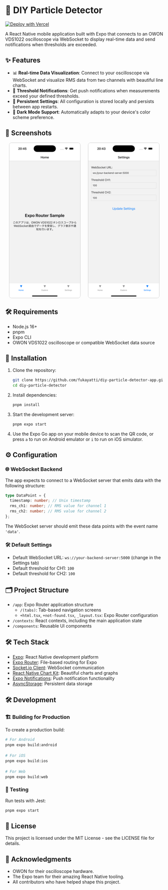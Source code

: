 # 🌌 DIY Particle Detector

[![Deploy with Vercel](https://vercel.com/button)](https://vercel.com/new/clone?repository-url=https://github.com/vercel/next.js/tree/canary/examples/with-react-native-web&project-name=with-react-native-web&repository-name=with-react-native-web)

A React Native mobile application built with Expo that connects to an OWON VDS1022 oscilloscope via WebSocket to display real-time data and send notifications when thresholds are exceeded.

## ✨ Features

- 📊 **Real-time Data Visualization**: Connect to your oscilloscope via WebSocket and visualize RMS data from two channels with beautiful line charts.
- 🔔 **Threshold Notifications**: Get push notifications when measurements exceed your defined thresholds.
- 💾 **Persistent Settings**: All configuration is stored locally and persists between app restarts.
- 🌙 **Dark Mode Support**: Automatically adapts to your device's color scheme preference.

## 📸 Screenshots

<div style="display: flex; justify-content: space-around; align-items: center;">
    <img src="/assets/images/index.png" alt="Index Screen" style="width: 45%; border: 1px solid #ccc; border-radius: 8px;" />
    <img src="/assets/images/settings.png" alt="Settings Screen" style="width: 45%; border: 1px solid #ccc; border-radius: 8px;" />
</div>

## 🛠️ Requirements

- Node.js 16+
- pnpm
- Expo CLI
- OWON VDS1022 oscilloscope or compatible WebSocket data source

## 🚀 Installation

1. Clone the repository:

   ```bash
   git clone https://github.com/fukayatti/diy-particle-detector-app.git
   cd diy-particle-detector
   ```

2. Install dependencies:

   ```bash
   pnpm install
   ```

3. Start the development server:

   ```bash
   pnpm expo start
   ```

4. Use the Expo Go app on your mobile device to scan the QR code, or press `a` to run on Android emulator or `i` to run on iOS simulator.

## ⚙️ Configuration

### 🌐 WebSocket Backend

The app expects to connect to a WebSocket server that emits data with the following structure:

```typescript
type DataPoint = {
  timestamp: number; // Unix timestamp
  rms_ch1: number; // RMS value for channel 1
  rms_ch2: number; // RMS value for channel 2
};
```

The WebSocket server should emit these data points with the event name `'data'`.

### 🛠️ Default Settings

- Default WebSocket URL: `ws://your-backend-server:5000` (change in the Settings tab)
- Default threshold for CH1: `100`
- Default threshold for CH2: `100`

## 🗂️ Project Structure

- `/app`: Expo Router application structure
  - `/(tabs)`: Tab-based navigation screens
  - `+html.tsx`, `+not-found.tsx`, `_layout.tsx`: Expo Router configuration
- `/contexts`: React contexts, including the main application state
- `/components`: Reusable UI components

## 🛠️ Tech Stack

- [Expo](https://expo.dev/): React Native development platform
- [Expo Router](https://docs.expo.dev/router/introduction/): File-based routing for Expo
- [Socket.io Client](https://socket.io/docs/v4/client-api/): WebSocket communication
- [React Native Chart Kit](https://github.com/indiespirit/react-native-chart-kit): Beautiful charts and graphs
- [Expo Notifications](https://docs.expo.dev/versions/latest/sdk/notifications/): Push notification functionality
- [AsyncStorage](https://react-native-async-storage.github.io/async-storage/): Persistent data storage

## 🛠️ Development

### 🏗️ Building for Production

To create a production build:

```bash
# For Android
pnpm expo build:android

# For iOS
pnpm expo build:ios

# For Web
pnpm expo build:web
```

### 🧪 Testing

Run tests with Jest:

```bash
pnpm expo start
```

## 📜 License

This project is licensed under the MIT License - see the LICENSE file for details.

## 🙏 Acknowledgments

- OWON for their oscilloscope hardware.
- The Expo team for their amazing React Native tooling.
- All contributors who have helped shape this project.
